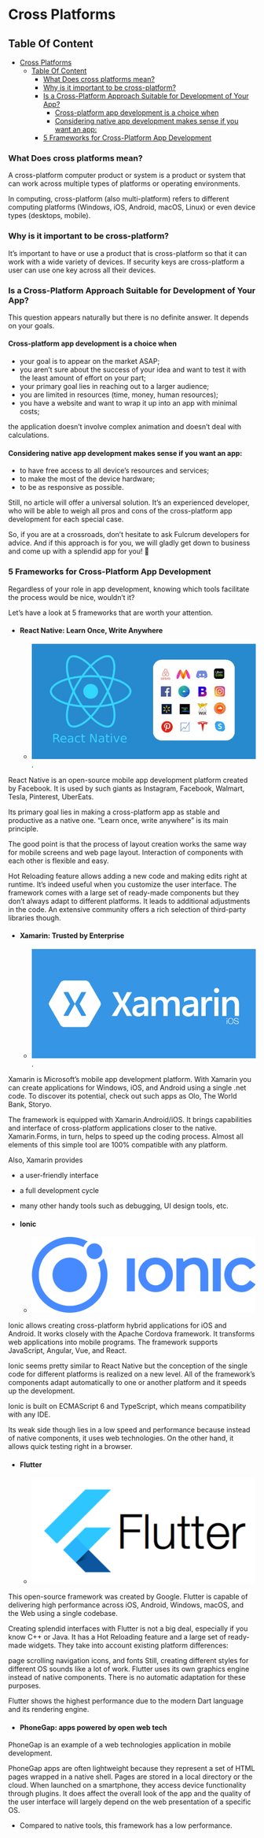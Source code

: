 # Cross Platforms

## Table Of Content
<!-- TOC -->

- [Cross Platforms](#cross-platforms)
  - [Table Of Content](#table-of-content)
    - [What Does cross platforms mean?](#what-does-cross-platforms-mean)
    - [Why is it important to be cross-platform?](#why-is-it-important-to-be-cross-platform)
    - [Is a Cross-Platform Approach Suitable for Development of Your App?](#is-a-cross-platform-approach-suitable-for-development-of-your-app)
      - [Cross-platform app development is a choice when](#cross-platform-app-development-is-a-choice-when)
      - [Considering native app development makes sense if you want an app:](#considering-native-app-development-makes-sense-if-you-want-an-app)
    - [5 Frameworks for Cross-Platform App Development](#5-frameworks-for-cross-platform-app-development)

<!-- /TOC -->

### What Does cross platforms mean?

A cross-platform computer product or system is a product or system that can work across multiple types of platforms or operating environments.

In computing, cross-platform (also multi-platform) refers to different computing platforms (Windows, iOS, Android, macOS, Linux) or even device types (desktops, mobile).

### Why is it important to be cross-platform?

It’s important to have or use a product that is cross-platform so that it can work with a wide variety of devices. If security keys are cross-platform a user can use one key across all their devices.

### Is a Cross-Platform Approach Suitable for Development of Your App?

This question appears naturally but there is no definite answer. It depends on your goals.

#### Cross-platform app development is a choice when

- your goal is to appear on the market ASAP;
- you aren’t sure about the success of your idea and want to test it with the least amount of effort on your part;
- your primary goal lies in reaching out to a larger audience;
- you are limited in resources (time, money, human resources);
- you have a website and want to wrap it up into an app with minimal costs;

the application doesn’t involve complex animation and doesn’t deal with calculations.

#### Considering native app development makes sense if you want an app:

- to have free access to all device’s resources and services;
- to make the most of the device hardware;
- to be as responsive as possible.

Still, no article will offer a universal solution. It’s an experienced developer, who will be able to weigh all pros and cons of the cross-platform app development for each special case.

So, if you are at a crossroads, don’t hesitate to ask Fulcrum developers for advice. And if this approach is for you, we will gladly get down to business and come up with a splendid app for you! 🙂

### 5 Frameworks for Cross-Platform App Development

Regardless of your role in app development, knowing which tools facilitate the process would be nice, wouldn’t it?

Let’s have a look at 5 frameworks that are worth your attention.

- #### React Native: Learn Once, Write Anywhere
    - !["React photo "](./react.jpeg).

React Native is an open-source mobile app development platform created by Facebook. It is used by such giants as Instagram, Facebook, Walmart, Tesla, Pinterest, UberEats.

Its primary goal lies in making a cross-platform app as stable and productive as a native one. “Learn once, write anywhere” is its main principle.

The good point is that the process of layout creation works the same way for mobile screens and web page layout. Interaction of components with each other is flexible and easy.

Hot Reloading feature allows adding a new code and making edits right at runtime. It’s indeed useful when you customize the user interface. The framework comes with a large set of ready-made components but they don’t always adapt to different platforms. It leads to additional adjustments in the code. An extensive community offers a rich selection of third-party libraries though.

- #### Xamarin: Trusted by Enterprise
    - !["XAMARIN Photo"](./xarmin.png).

Xamarin is Microsoft’s mobile app development platform. With Xamarin you can create applications for Windows, iOS, and Android using a single .net code. To discover its potential, check out such apps as Olo, The World Bank, Storyo.

The framework is equipped with Xamarin.Android/iOS. It brings capabilities and interface of cross-platform applications closer to the native. Xamarin.Forms, in turn, helps to speed up the coding process. Almost all elements of this simple tool are 100% compatible with any platform.

Also, Xamarin provides

- a user-friendly interface
- a full development cycle
- many other handy tools such as debugging, UI design tools, etc.

- #### Ionic
    - !["Ionic Photo"](./ionic.png)

Ionic allows creating cross-platform hybrid applications for iOS and Android. It works closely with the Apache Cordova framework. It transforms web applications into mobile programs. The framework supports JavaScript, Angular, Vue, and React.

Ionic seems pretty similar to React Native but the conception of the single code for different platforms is realized on a new level. All of the framework’s components adapt automatically to one or another platform and it speeds up the development.

Ionic is built on ECMAScript 6 and TypeScript, which means compatibility with any IDE.

Its weak side though lies in a low speed and performance because instead of native components, it uses web technologies.  On the other hand, it allows quick testing right in a browser.

- #### Flutter
    - !["Flutter"](./flutter.png)

This open-source framework was created by Google. Flutter is capable of delivering high performance across iOS, Android, Windows, macOS, and the Web using a single codebase.

Creating splendid interfaces with Flutter is not a big deal, especially if you know C++ or Java. It has a Hot Reloading feature and a large set of ready-made widgets. They take into account existing platform differences:

page scrolling
navigation
icons, and fonts
Still, creating different styles for different OS sounds like a lot of work. Flutter uses its own graphics engine instead of native components. There is no automatic adaptation for these purposes.

Flutter shows the highest performance due to the modern Dart language and its rendering engine.

- #### PhoneGap: apps powered by open web tech

PhoneGap is an example of a web technologies application in mobile development.

PhoneGap apps are often lightweight because they represent a set of HTML pages wrapped in a native shell. Pages are stored in a local directory or the cloud. When launched on a smartphone, they access device functionality through plugins. It does affect the overall look of the app and the quality of the user interface will largely depend on the web presentation of a specific OS.

* Compared to native tools, this framework has a low performance.
